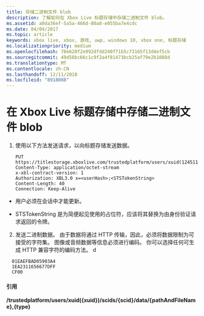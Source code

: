 ```yaml
---
title: 存储二进制文件 blob
description: 了解如何在 Xbox Live 标题存储中存储二进制文件 blob。
ms.assetid: a0da36ef-5a5a-466d-80a8-e055ba7e4cdc
ms.date: 04/04/2017
ms.topic: article
keywords: xbox live, xbox, 游戏, uwp, windows 10, xbox one, 标题存储
ms.localizationpriority: medium
ms.openlocfilehash: 70e620f2e992dfdd240f71b5c73165f13d4ef5cb
ms.sourcegitcommit: 49d58bc66c1c9f2a4f81473bcb25af79e2b1088d
ms.translationtype: MT
ms.contentlocale: zh-CN
ms.lasthandoff: 12/11/2018
ms.locfileid: "8918088"
---
```

# <a name="storing-a-binary-blob-in-xbox-live-title-storage"></a>在 Xbox Live 标题存储中存储二进制文件 blob

1.  使用以下方法发送请求，以向标题存储发送数据。

        PUT https://titlestorage.xboxlive.com/trustedplatform/users/xuid(1245111)/scids/{scid}/data/lastturn.bin,binary              
        Content-Type: application/octet-stream
        x-xbl-contract-version: 1
        Authorization: XBL3.0 x=<userHash>;<STSTokenString>
        Content-Length: 40
        Connection: Keep-Alive


-   用户必须在会话中才能更新。

-   STSTokenString 是为简便起见使用的占位符，应该将其替换为由身份验证请求返回的令牌。

2.  发送二进制数据。 由于数据将通过 HTTP 传输，因此，必须将数据限制为可接受的字符集。 图像或音频数据等信息必须进行编码。 你可以选择任何可生成 HTTP 兼容字符的编码方法。
d
```
  01EAEFBAD05903A4
  1EA2311656677DFF
  CF00
```

#### <a name="reference"></a>引用

**/trustedplatform/users/xuid({xuid})/scids/{scid}/data/{pathAndFileName},{type}**
